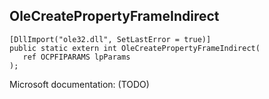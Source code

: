 ## OleCreatePropertyFrameIndirect

```
[DllImport("ole32.dll", SetLastError = true)]
public static extern int OleCreatePropertyFrameIndirect(
   ref OCPFIPARAMS lpParams
);
```

Microsoft documentation: (TODO)
